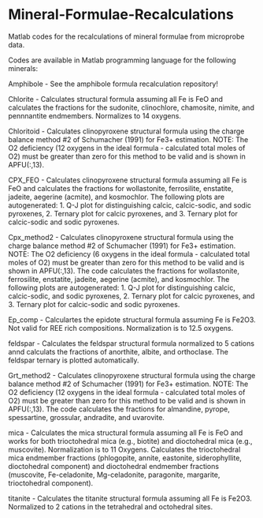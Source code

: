 # Mineral-Formulae-Recalculations
Matlab codes for the recalculations of mineral formulae from microprobe data. 

Codes are available in Matlab programming language for the following minerals: 

Amphibole - See the amphibole formula recalculation repository! 

Chlorite - Calculates structural formula assuming all Fe is FeO and calculates the fractions for the sudonite, clinochlore, chamosite, nimite, and pennnantite endmembers. Normalizes to 14 oxygens. 

Chloritoid - Calculates clinopyroxene structural formula using the charge balance method #2 of Schumacher (1991) for Fe3+ estimation. NOTE: The O2 deficiency (12 oxygens in the ideal formula - calculated total moles of O2) must be greater than zero for this method to be valid and is shown in APFU(:,13).

CPX_FEO - Calculates clinopyroxene structural formula assuming all Fe is FeO and calculates the fractions for wollastonite, ferrosilite, enstatite, jadeite, aegerine (acmite), and kosmochlor. The following plots are autogenerated: 1. Q-J plot for distinguishing calcic, calcic-sodic, and sodic pyroxenes, 2. Ternary plot for calcic pyroxenes, and 3. Ternary plot for calcic-sodic and sodic pyroxenes. 

Cpx_method2 - Calculates clinopyroxene structural formula using the charge balance method #2 of Schumacher (1991) for Fe3+ estimation. NOTE: The O2 deficiency (6 oxygens in the ideal formula - calculated total moles of O2) must be greater than zero for this method to be valid and is shown in APFU(:,13). The code calculates the fractions for wollastonite, ferrosilite, enstatite, jadeite, aegerine (acmite), and kosmochlor. The following plots are autogenerated: 1. Q-J plot for distinguishing calcic, calcic-sodic, and sodic pyroxenes, 2. Ternary plot for calcic pyroxenes, and 3. Ternary plot for calcic-sodic and sodic pyroxenes. 

Ep_comp - Calculartes the epidote structural formula assuming Fe is Fe2O3. Not valid for REE rich compositions. Normalization is to 12.5 oxygens. 

feldspar - Calculates the feldspar structural formula normalized to 5 cations annd calculats the fractions of anorthite, albite, and orthoclase. The feldspar ternary is plotted automatically. 

Grt_method2 - Calculates clinopyroxene structural formula using the charge balance method #2 of Schumacher (1991) for Fe3+ estimation. NOTE: The O2 deficiency (12 oxygens in the ideal formula - calculated total moles of O2) must be greater than zero for this method to be valid and is shown in APFU(:,13). The code calculates the fractions for almandine, pyrope, spessartine, grossular, andradite, and uvarovite. 

mica - Calculates the mica structural formula assuming all Fe is FeO and works for both trioctohedral mica (e.g., biotite) and dioctohedral mica (e.g., muscovite). Normalization is to 11 Oxygens. Calculates the trioctohedral mica endmember fractions (phlogopite, annite, eastonite, siderophyllite, dioctohedral component) and dioctohedral endmember fractions (muscovite, Fe-celadonite, Mg-celadonite, paragonite, margarite, trioctohedral component). 

titanite - Calculates the titanite structural formula assuming all Fe is Fe2O3. Normalized to 2 cations in the tetrahedral and octohedral sites. 
